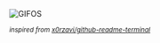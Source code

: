 <div align="justify">
<picture>
    <source media="(prefers-color-scheme: dark)" srcset="https://i.ibb.co/zWCn3yR3/output-gif.gif">
    <source media="(prefers-color-scheme: light)" srcset="https://i.ibb.co/zWCn3yR3/output-gif.gif">
    <img alt="GIFOS" src="https://i.ibb.co/zWCn3yR3/output-gif.gif">
</picture>

<sub><i>inspired from [x0rzavi/github-readme-terminal](https://github.com/x0rzavi/github-readme-terminal)</i></sub>

</div>

<!-- Image deletion URL: https://ibb.co/twnm07s0/bc63eb749bdf717051077263633dbff1 -->